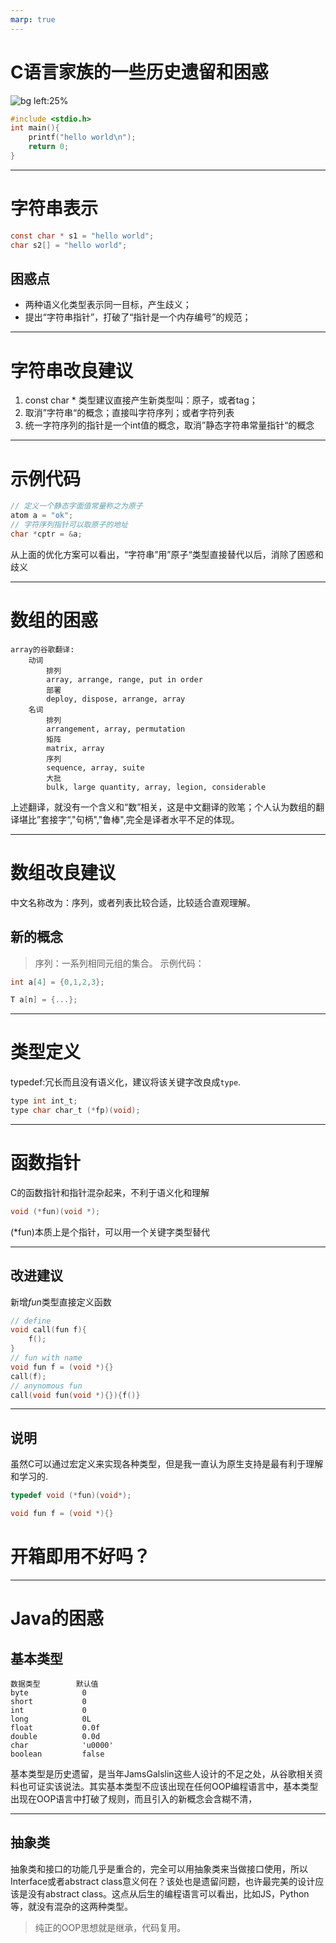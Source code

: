 ```yaml
---
marp: true
---
```

<!-- _backgroundColor: #99CCFF -->

# C语言家族的一些历史遗留和困惑
![bg left:25%](https://picsum.photos/720?image=29)

```C
#include <stdio.h>
int main(){
    printf("hello world\n");
    return 0;
}
```

---
# 字符串表示
```C
const char * s1 = "hello world";
char s2[] = "hello world";
```
## 困惑点
- 两种语义化类型表示同一目标，产生歧义；
- 提出“字符串指针”，打破了“指针是一个内存编号”的规范；

---
# 字符串改良建议
1. const char * 类型建议直接产生新类型叫：原子，或者tag；
2. 取消”字符串“的概念；直接叫字符序列；或者字符列表
3. 统一字符序列的指针是一个int值的概念，取消”静态字符串常量指针“的概念

---
# 示例代码
```C
// 定义一个静态字面值常量称之为原子
atom a = "ok";
// 字符序列指针可以取原子的地址
char *cptr = &a;
```
从上面的优化方案可以看出，“字符串”用”原子“类型直接替代以后，消除了困惑和歧义

---
# 数组的困惑
```shell
array的谷歌翻译:
    动词
        排列
        array, arrange, range, put in order
        部署
        deploy, dispose, arrange, array
    名词
        排列
        arrangement, array, permutation
        矩阵
        matrix, array
        序列
        sequence, array, suite
        大批
        bulk, large quantity, array, legion, considerable
```
上述翻译，就没有一个含义和“数”相关，这是中文翻译的败笔；个人认为数组的翻译堪比”套接字“,"句柄","鲁棒",完全是译者水平不足的体现。

---
# 数组改良建议
中文名称改为：序列，或者列表比较合适，比较适合直观理解。
## 新的概念
> 序列：一系列相同元组的集合。
示例代码：
```C
int a[4] = {0,1,2,3};

T a[n] = {...};
```

---
# 类型定义
typedef:冗长而且没有语义化，建议将该关键字改良成`type`.
```C
type int int_t;
type char char_t (*fp)(void);
```

---
# 函数指针
C的函数指针和指针混杂起来，不利于语义化和理解
```C
void (*fun)(void *);
```
(*fun)本质上是个指针，可以用一个关键字类型替代

----
## 改进建议
新增*fun*类型直接定义函数
```C
// define
void call(fun f){
    f();
}
// fun with name
void fun f = (void *){}
call(f);
// anynomous fun
call(void fun(void *){}){f()}
```
---
## 说明
虽然C可以通过宏定义来实现各种类型，但是我一直认为原生支持是最有利于理解和学习的.
```C
typedef void (*fun)(void*);
```

```C
void fun f = (void *){}
```
# 开箱即用不好吗？

---
# Java的困惑
## 基本类型
```
数据类型        默认值
byte            0
short           0
int             0
long            0L
float           0.0f
double          0.0d
char            'u0000'
boolean         false
```
基本类型是历史遗留，是当年JamsGalslin这些人设计的不足之处，从谷歌相关资料也可证实该说法。其实基本类型不应该出现在任何OOP编程语言中，基本类型出现在OOP语言中打破了规则，而且引入的新概念会含糊不清，

---
## 抽象类
抽象类和接口的功能几乎是重合的，完全可以用抽象类来当做接口使用，所以Interface或者abstract class意义何在？该处也是遗留问题，也许最完美的设计应该是没有abstract class。这点从后生的编程语言可以看出，比如JS，Python等，就没有混杂的这两种类型。
> 纯正的OOP思想就是继承，代码复用。
